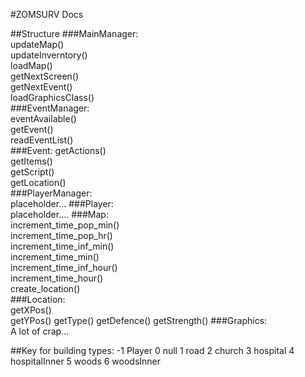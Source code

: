 #ZOMSURV Docs

##Structure
###MainManager:  
    updateMap()  
    updateInverntory()  
    loadMap()  
    getNextScreen()  
    getNextEvent()  
    loadGraphicsClass()  
###EventManager:  
    eventAvailable()  
    getEvent()  
    readEventList()  
###Event:
    getActions()  
    getItems()  
    getScript()  
    getLocation()  
###PlayerManager:  
    placeholder... 
###Player:  
    placeholder....
###Map:  
    increment_time_pop_min()  
    increment_time_pop_hr()  
    increment_time_inf_min()  
    increment_time_min()  
    increment_time_inf_hour()  
    increment_time_hour()  
    create_location()  
###Location:  
    getXPos()  
    getYPos()
    getType()
    getDefence()
    getStrength()
###Graphics:  
    A lot of crap...

##Key for building types:
    -1 Player
    0 null
    1 road
    2 church
    3 hospital
    4 hospitalInner
    5 woods
    6 woodsInner